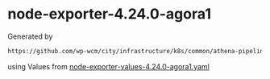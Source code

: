 # node-exporter-4.24.0-agora1

Generated by

```bash
https://github.com/wp-wcm/city/infrastructure/k8s/common/athena-pipeline/bin/./import -t node-exporter -v 4.24.0
```

using Values from [node-exporter-values-4.24.0-agora1.yaml](../bin/node-exporter-values-4.24.0-agora1.yaml)
